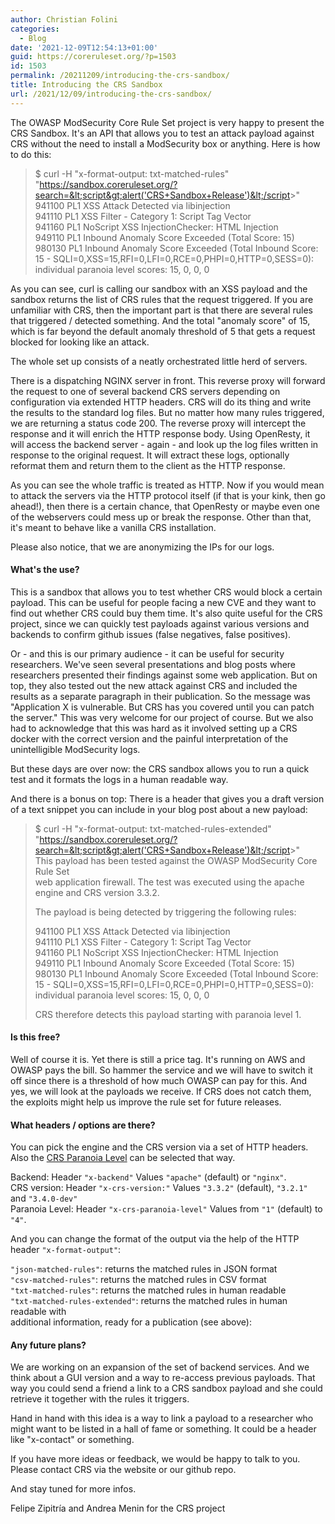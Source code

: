 ```yaml
---
author: Christian Folini
categories:
  - Blog
date: '2021-12-09T12:54:13+01:00'
guid: https://coreruleset.org/?p=1503
id: 1503
permalink: /20211209/introducing-the-crs-sandbox/
title: Introducing the CRS Sandbox
url: /2021/12/09/introducing-the-crs-sandbox/
---
```



The OWASP ModSecurity Core Rule Set project is very happy to present the CRS Sandbox. It's an API that allows you to test an attack payload against CRS without the need to install a ModSecurity box or anything. Here is how to do this:

> $ curl -H "x-format-output: txt-matched-rules" "https://sandbox.coreruleset.org/?search=&lt;script&gt;alert('CRS+Sandbox+Release')&lt;/script&gt;"  
> 941100 PL1 XSS Attack Detected via libinjection  
> 941110 PL1 XSS Filter - Category 1: Script Tag Vector  
> 941160 PL1 NoScript XSS InjectionChecker: HTML Injection  
> 949110 PL1 Inbound Anomaly Score Exceeded (Total Score: 15)  
> 980130 PL1 Inbound Anomaly Score Exceeded (Total Inbound Score: 15 - SQLI=0,XSS=15,RFI=0,LFI=0,RCE=0,PHPI=0,HTTP=0,SESS=0): individual paranoia level scores: 15, 0, 0, 0

As you can see, curl is calling our sandbox with an XSS payload and the sandbox returns the list of CRS rules that the request triggered. If you are unfamiliar with CRS, then the important part is that there are several rules that triggered / detected something. And the total "anomaly score" of 15, which is far beyond the default anomaly threshold of 5 that gets a request blocked for looking like an attack.

The whole set up consists of a neatly orchestrated little herd of servers.

There is a dispatching NGINX server in front. This reverse proxy will forward the request to one of several backend CRS servers depending on configuration via extended HTTP headers. CRS will do its thing and write the results to the standard log files. But no matter how many rules triggered, we are returning a status code 200. The reverse proxy will intercept the response and it will enrich the HTTP response body. Using OpenResty, it will access the backend server - again - and look up the log files written in response to the original request. It will extract these logs, optionally reformat them and return them to the client as the HTTP response.

As you can see the whole traffic is treated as HTTP. Now if you would mean to attack the servers via the HTTP protocol itself (if that is your kink, then go ahead!), then there is a certain chance, that OpenResty or maybe even one of the webservers could mess up or break the response. Other than that, it's meant to behave like a vanilla CRS installation.

Please also notice, that we are anonymizing the IPs for our logs.

#### What's the use?

This is a sandbox that allows you to test whether CRS would block a certain payload. This can be useful for people facing a new CVE and they want to find out whether CRS could buy them time. It's also quite useful for the CRS project, since we can quickly test payloads against various versions and backends to confirm github issues (false negatives, false positives).

Or - and this is our primary audience - it can be useful for security researchers. We've seen several presentations and blog posts where researchers presented their findings against some web application. But on top, they also tested out the new attack against CRS and included the results as a separate paragraph in their publication. So the message was "Application X is vulnerable. But CRS has you covered until you can patch the server." This was very welcome for our project of course. But we also had to acknowledge that this was hard as it involved setting up a CRS docker with the correct version and the painful interpretation of the unintelligible ModSecurity logs.

But these days are over now: the CRS sandbox allows you to run a quick test and it formats the logs in a human readable way.

And there is a bonus on top: There is a header that gives you a draft version of a text snippet you can include in your blog post about a new payload:

> $ curl -H "x-format-output: txt-matched-rules-extended" "https://sandbox.coreruleset.org/?search=&lt;script&gt;alert('CRS+Sandbox+Release')&lt;/script&gt;"  
> This payload has been tested against the OWASP ModSecurity Core Rule Set  
> web application firewall. The test was executed using the apache engine and CRS version 3.3.2.
> 
> The payload is being detected by triggering the following rules:
> 
> 941100 PL1 XSS Attack Detected via libinjection  
> 941110 PL1 XSS Filter - Category 1: Script Tag Vector  
> 941160 PL1 NoScript XSS InjectionChecker: HTML Injection  
> 949110 PL1 Inbound Anomaly Score Exceeded (Total Score: 15)  
> 980130 PL1 Inbound Anomaly Score Exceeded (Total Inbound Score: 15 - SQLI=0,XSS=15,RFI=0,LFI=0,RCE=0,PHPI=0,HTTP=0,SESS=0): individual paranoia level scores: 15, 0, 0, 0
> 
> CRS therefore detects this payload starting with paranoia level 1.

#### Is this free?

Well of course it is. Yet there is still a price tag. It's running on AWS and OWASP pays the bill. So hammer the service and we will have to switch it off since there is a threshold of how much OWASP can pay for this. And yes, we will look at the payloads we receive. If CRS does not catch them, the exploits might help us improve the rule set for future releases.

#### What headers / options are there?

You can pick the engine and the CRS version via a set of HTTP headers. Also the [CRS Paranoia Level](https://coreruleset.org/docs/configuring/paranoia_levels/) can be selected that way.

Backend: Header `"x-backend"` Values `"apache"` (default) or `"nginx"`.  
CRS version: Header `"x-crs-version:"` Values `"3.3.2"` (default), `"3.2.1"` and `"3.4.0-dev"`  
Paranoia Level: Header `"x-crs-paranoia-level"` Values from `"1"` (default) to `"4"`.

And you can change the format of the output via the help of the HTTP header `"x-format-output"`:

`"json-matched-rules"`: returns the matched rules in JSON format  
`"csv-matched-rules"`: returns the matched rules in CSV format  
`"txt-matched-rules"`: returns the matched rules in human readable  
`"txt-matched-rules-extended"`: returns the matched rules in human readable with  
additional information, ready for a publication (see above):

#### Any future plans?

We are working on an expansion of the set of backend services. And we think about a GUI version and a way to re-access previous payloads. That way you could send a friend a link to a CRS sandbox payload and she could retrieve it together with the rules it triggers.

Hand in hand with this idea is a way to link a payload to a researcher who might want to be listed in a hall of fame or something. It could be a header like "x-contact" or something.

If you have more ideas or feedback, we would be happy to talk to you. Please contact CRS via the website or our github repo.

And stay tuned for more infos.

Felipe Zipitría and Andrea Menin for the CRS project